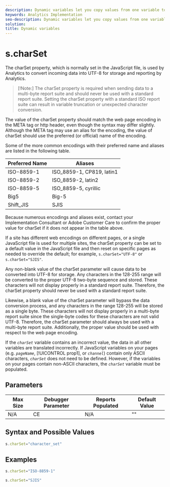 ```yaml
---
description: Dynamic variables let you copy values from one variable to another without typing the full values multiple times in the image requests on your site.
keywords: Analytics Implementation
seo-description: Dynamic variables let you copy values from one variable to another without typing the full values multiple times in the image requests on your site.
solution: 
title: Dynamic variables
---
```


# s.charSet

The charSet property, which is normally set in the JavaScript file, is used by Analytics to convert incoming data into UTF-8 for storage and reporting by Analytics.

>[!Note:] The charSet property is required when sending data to a multi-byte report suite and should never be used with a standard report suite. Setting the charSet property with a standard ISO report suite can result in variable truncation or unexpected character conversion.

The value of the charSet property should match the web page encoding in the META tag or http header, even though the syntax may differ slightly. Although the META tag may use an alias for the encoding, the value of charSet should use the preferred (or official) name of the encoding.

Some of the more common encodings with their preferred name and aliases are listed in the following table.

|Preferred Name|Aliases|
|--- |--- |
|ISO-8859-1|ISO_8859-1, CP819, latin1|
|ISO-8859-2 |ISO_8859-2, latin2 |
|ISO-8859-5|ISO_8859-5, cyrillic|
|Big5|Big-5|
|Shift_JIS|SJIS|

Because numerous encodings and aliases exist, contact your Implementation Consultant or Adobe Customer Care to confirm the proper value for charSet if it does not appear in the table above.

If a site has different web encodings on different pages, or a single JavaScript file is used for multiple sites, the charSet property can be set to a default value in the JavaScript file and then reset on specific pages as needed to override the default; for example, `s.charSet="UTF-8"` or `s.charSet="SJIS"`.

Any non-blank value of the charSet parameter will cause data to be converted into UTF-8 for storage. Any characters in the 128-255 range will be converted to the proper UTF-8 two-byte sequence and stored. These characters will not display properly in a standard report suite. Therefore, the charSet property should never be used with a standard report suite.

Likewise, a blank value of the charSet parameter will bypass the data conversion process, and any characters in the range 128-255 will be stored as a single byte. These characters will not display properly in a multi-byte report suite since the single-byte codes for these characters are not valid UTF-8. Therefore, the charSet parameter should always be used with a multi-byte report suite. Additionally, the proper value should be used with respect to the web page encoding.

If the *`charSet`* variable contains an incorrect value, the data in all other variables are translated incorrectly. If JavaScript variables on your pages (e.g. *`pageName`*, [!UICONTROL prop1], or *`channel`*) contain only ASCII characters, *`charSet`* does not need to be defined. However, if the variables on your pages contain non-ASCII characters, the *`charSet`* variable must be populated.

## Parameters

|Max Size|Debugger Parameter|Reports Populated|Default Value|
|--- |--- |--- |--- |
|N/A|CE|N/A|""|

## Syntax and Possible Values

```js
s.charSet="character_set"
```

## Examples

```js
s.charSet="ISO-8859-1"
```

```js
s.charSet="SJIS"
```